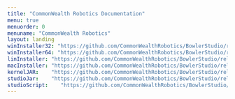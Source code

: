 ```yaml
---
title: "CommonWealth Robotics Documentation"
menu: true
menuorder: 0
menuname: "CommonWealth Robotics"
layout: landing
winInstaller32: "https://github.com/CommonWealthRobotics/BowlerStudio/releases/download/1.0.11/Windows-32-BowlerStudio-1.0.11.exe"
winInstaller64: "https://github.com/CommonWealthRobotics/BowlerStudio/releases/download/1.0.11/Windows-64-BowlerStudio-1.0.11.exe"
linInstaller: "https://github.com/CommonWealthRobotics/BowlerStudio/releases/download/1.0.11/Ubuntu-BowlerStudio-1.0.11.deb"
macInstaller: "https://github.com/CommonWealthRobotics/BowlerStudio/releases/download/1.0.11/MacOSX-BowlerStudio-1.0.11.zip"
kernelJAR:    "https://github.com/CommonWealthRobotics/BowlerStudio/releases/download/1.0.11/BowlerScriptingKernel-0.53.0-fat.jar"
studioJar:    "https://github.com/CommonWealthRobotics/BowlerStudio/releases/download/1.0.11/BowlerStudio.jar"
studioScript:    "https://github.com/CommonWealthRobotics/BowlerStudio/releases/download/1.0.11/bowlerstudio"
---
```


